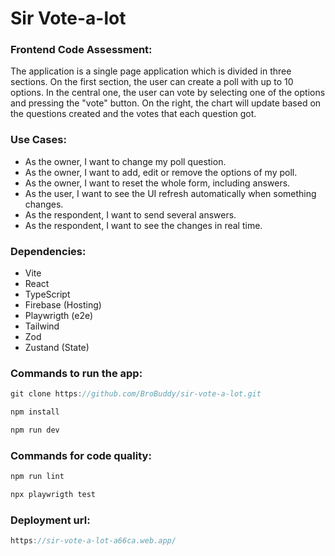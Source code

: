 # Sir Vote-a-lot

### Frontend Code Assessment:

The application is a single page application which is divided in three sections. On the first section, the user can
create a poll with up to 10 options. In the central one, the user can vote by selecting one of the options and
pressing the "vote" button. On the right, the chart will update based on the questions created and the votes that
each question got.

### Use Cases:

-   As the owner, I want to change my poll question.
-   As the owner, I want to add, edit or remove the options of my poll.
-   As the owner, I want to reset the whole form, including answers.
-   As the user, I want to see the UI refresh automatically when something changes.
-   As the respondent, I want to send several answers.
-   As the respondent, I want to see the changes in real time.

### Dependencies:

-   Vite
-   React
-   TypeScript
-   Firebase (Hosting)
-   Playwrigth (e2e)
-   Tailwind
-   Zod
-   Zustand (State)

### Commands to run the app:

```js
git clone https://github.com/BroBuddy/sir-vote-a-lot.git
```

```js
npm install
```

```js
npm run dev
```

### Commands for code quality:

```js
npm run lint
```

```js
npx playwrigth test
```

### Deployment url:

```js
https://sir-vote-a-lot-a66ca.web.app/
```
